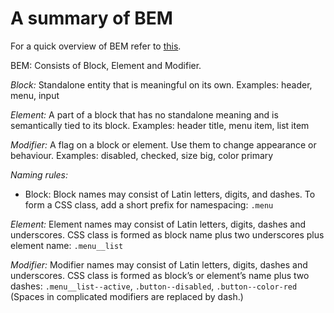 A summary of BEM
==========================

For a quick overview of BEM refer to [this](https://css-tricks.com/building-a-scalable-css-architecture-with-bem-and-utility-classes/).

BEM: Consists of Block, Element and Modifier.

*Block:* Standalone entity that is meaningful on its own. Examples: header, menu, input

*Element:* A part of a block that has no standalone meaning and is semantically tied to its block. Examples: header title, menu item, list item

*Modifier:* A flag on a block or element. Use them to change appearance or behaviour. Examples: disabled, checked, size big, color primary

*Naming rules:*
- Block: Block names may consist of Latin letters, digits, and dashes. To form a CSS class, add a short prefix for namespacing: `.menu`

*Element:* Element names may consist of Latin letters, digits, dashes and underscores. CSS class is formed as block name plus two underscores plus element name: `.menu__list`

*Modifier:* Modifier names may consist of Latin letters, digits, dashes and underscores. CSS class is formed as block’s or element’s name plus two dashes: `.menu__list--active`, `.button--disabled`, `.button--color-red` (Spaces in complicated modifiers are replaced by dash.)
